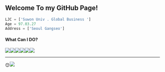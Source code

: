


## Welcome To my GitHub Page!



```js
LJC = ['Suwon Univ . Global Business ']
Age = 97.03.27
Address = ['Seoul Gangseo']
```

#### What Can I DO?
<img src="https://img.shields.io/badge/HTML5-E34F26?style=flat-square&logo=HTML5&logoColor=white"/><img src="https://img.shields.io/badge/CSS3-1572B6?style=flat-square&logo=CSS3&logoColor=white"/><img src="https://img.shields.io/badge/JS-F7DF1E?style=flat-square&logo=JavaScript&logoColor=black"/><img src="https://img.shields.io/badge/JQUERY-0769AD?style=flat-square&logo=jQuery&logoColor=whithe"/><img src="https://img.shields.io/badge/SCSS-CC6699?style=flat-square&logo=Sass&logoColor=white"/><img src="https://img.shields.io/badge/MARKDOWN-000000?style=flat-square&logo=Markdown&logoColor=white"/>

----


:blush:<a  href="https://www.instagram.com/ch_3.27/"><img src="https://img.shields.io/badge/ch_3.27-e4405f?style=flat-square&logo=instagram&logoColor=white&link=https://www.instagram.com/ch_3.27/"/></a>








